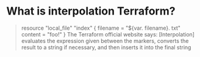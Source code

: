 # What is interpolation Terraform?

> resource "local_file" "index" { filename = "${var. filename}. txt" content = "foo!" } The Terraform official website says: [Interpolation] evaluates the expression given between the markers, converts the result to a string if necessary, and then inserts it into the final string